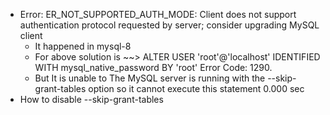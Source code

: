 * Error: ER_NOT_SUPPORTED_AUTH_MODE: Client does not support authentication protocol requested by server; consider upgrading MySQL client
	* It happened in mysql-8
	* For above solution is ~~> ALTER USER 'root'@'localhost' IDENTIFIED WITH mysql_native_password BY 'root'	Error Code: 1290. 
	* But It is unable to The MySQL server is running with the --skip-grant-tables option so it cannot execute this statement	0.000 sec
* How to disable --skip-grant-tables	